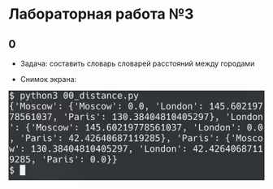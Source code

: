 # Лабораторная работа №3
## 0
- Задача: составить словарь словарей расстояний между городами

- Снимок экрана:

![Снимок экрана](screen1.png)
